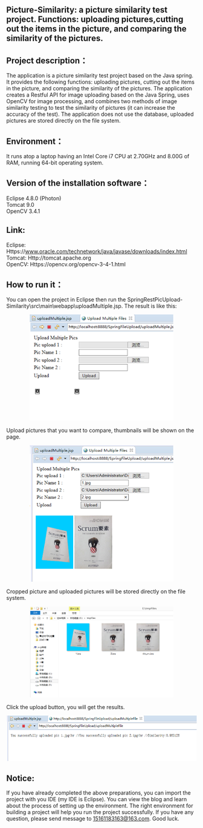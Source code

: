 ## Picture-Similarity: a picture similarity test project. Functions: uploading pictures,cutting out the items in the picture, and comparing the similarity of the pictures. 
## Project description：
  The application is a picture similarity test project based on the Java spring. It provides the following functions: uploading pictures, cutting out the items in the picture, and comparing the similarity of the pictures. The application creates a Restful API for image uploading based on the Java Spring, uses OpenCV for image processing, and combines two methods of image similarity testing to test the similarity of pictures (it can increase the accuracy of the test). The application does not use the database, uploaded pictures are stored directly on the file system.
## Environment：
  It runs atop a laptop having an Intel Core i7 CPU at 2.70GHz and 8.00G of RAM, running 64-bit operating system.
## Version of the installation software：
  Eclipse 4.8.0 (Photon)    
  Tomcat 9.0   
  OpenCV 3.4.1
## Link:
  Eclipse: Https://www.oracle.com/technetwork/java/javase/downloads/index.html     
  Tomcat: Http://tomcat.apache.org     
  OpenCV: Https://opencv.org/opencv-3-4-1.html
## How to run it：
  You can open the project in Eclipse then run the SpringRestPicUpload-Similarity\src\main\webapp\uploadMultiple.jsp.
The result is like this:
<div align=center><img width="380" height="280" src="https://github.com/Northeastern-University-Blockchain/Picture-Similarity/blob/master/img-folder/Pic1.png"/></div> 

  Upload pictures that you want to compare, thumbnails will be shown on the page.
<div align=center><img width="380" height="360" src="https://github.com/Northeastern-University-Blockchain/Picture-Similarity/blob/master/img-folder/Pic2.png"/></div> 

  Cropped picture and uploaded pictures will be stored directly on the file system.
<div align=center><img width="380" height="240" src="https://github.com/Northeastern-University-Blockchain/Picture-Similarity/blob/master/img-folder/Pic4.png"/></div>

  Click the upload button, you will get the results.
<div align=center><img width="580" height="120" src="https://github.com/Northeastern-University-Blockchain/Picture-Similarity/blob/master/img-folder/Pic3.png"/></div> 
    
## Notice:
  If you have already completed the above preparations, you can import the project with you IDE (my IDE is Eclipse). You can view the blog  and learn about the process of setting up the environment. The right environment for building a project will help you run the project   successfully.
  If you have any question, please send message to 15161183163@163.com. Good luck.
